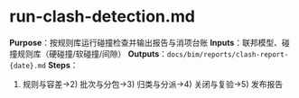 # run-clash-detection.md

**Purpose**：按规则库运行碰撞检查并输出报告与消项台账
**Inputs**：联邦模型、碰撞规则库（硬碰撞/软碰撞/间隙）
**Outputs**：`docs/bim/reports/clash-report-{date}.md`
**Steps**：

1. 规则与容差→2) 批次与分包→3) 归类与分派→4) 关闭与复验→5) 发布报告
